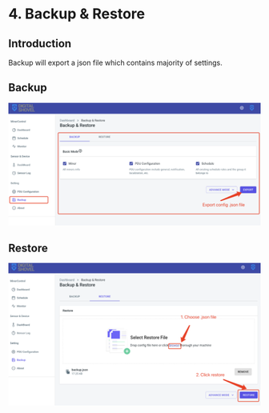 # 4. Backup & Restore

## Introduction

Backup will export a json file which contains majority of settings.

## Backup

![](../../../.gitbook/assets/image%20%287%29.png)

## Restore

![](../../../.gitbook/assets/image%20%2820%29.png)

